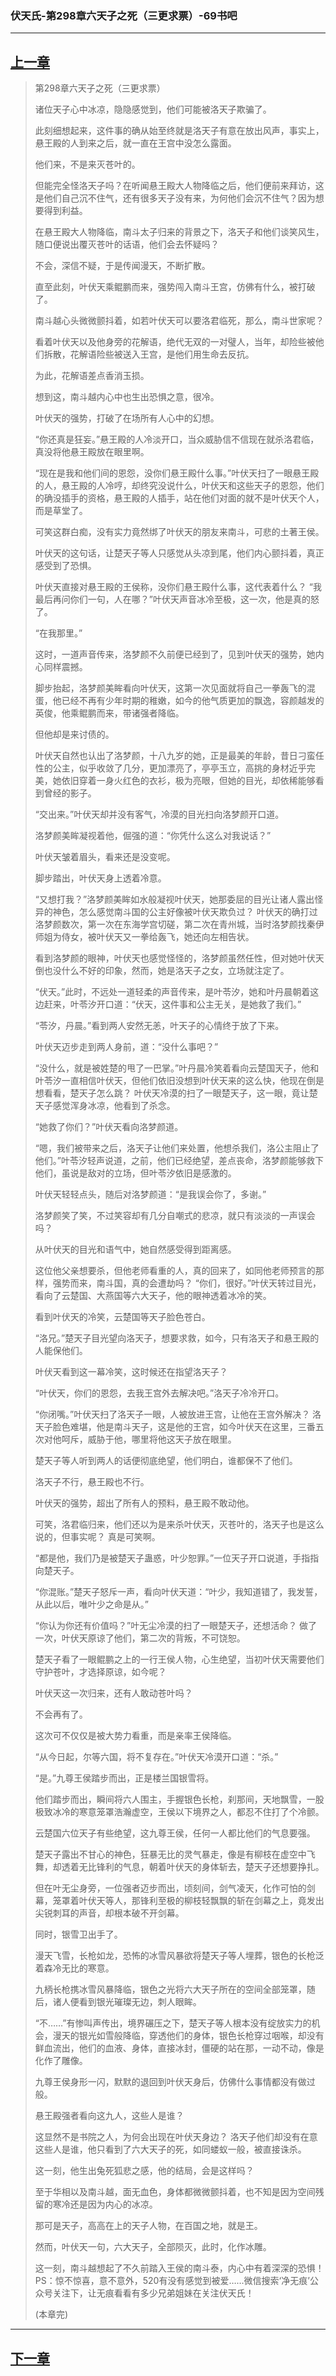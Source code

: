 ### 伏天氏-第298章六天子之死（三更求票）-69书吧

--------
[上一章](./b421efabf1cedfa59c8b54c8eb1f93ab.md)
--------


>
>
>
>第298章六天子之死（三更求票）
>
>诸位天子心中冰凉，隐隐感觉到，他们可能被洛天子欺骗了。
>
>此刻细想起来，这件事的确从始至终就是洛天子有意在放出风声，事实上，悬王殿的人到来之后，就一直在王宫中没怎么露面。
>
>他们来，不是来灭苍叶的。
>
>但能完全怪洛天子吗？在听闻悬王殿大人物降临之后，他们便前来拜访，这是他们自己沉不住气，还有很多天子没有来，为何他们会沉不住气？因为想要得到利益。
>
>在悬王殿大人物降临，南斗太子归来的背景之下，洛天子和他们谈笑风生，随口便说出覆灭苍叶的话语，他们会去怀疑吗？
>
>不会，深信不疑，于是传闻漫天，不断扩散。
>
>直至此刻，叶伏天乘鲲鹏而来，强势闯入南斗王宫，仿佛有什么，被打破了。
>
>南斗越心头微微颤抖着，如若叶伏天可以要洛君临死，那么，南斗世家呢？
>
>看着叶伏天以及他身旁的花解语，绝代无双的一对璧人，当年，却险些被他们拆散，花解语险些被送入王宫，是他们用生命去反抗。
>
>为此，花解语差点香消玉损。
>
>想到这，南斗越内心中也生出恐惧之意，很冷。
>
>叶伏天的强势，打破了在场所有人心中的幻想。
>
>“你还真是狂妄。”悬王殿的人冷淡开口，当众威胁信不信现在就杀洛君临，真没将他悬王殿放在眼里啊。
>
>“现在是我和他们间的恩怨，没你们悬王殿什么事。”叶伏天扫了一眼悬王殿的人，悬王殿的人冷哼，却终究没说什么，叶伏天和这些天子的恩怨，他们的确没插手的资格，悬王殿的人插手，站在他们对面的就不是叶伏天个人，而是草堂了。
>
>可笑这群白痴，没有实力竟然绑了叶伏天的朋友来南斗，可悲的土著王侯。
>
>叶伏天的这句话，让楚天子等人只感觉从头凉到尾，他们内心颤抖着，真正感受到了恐惧。
>
>叶伏天直接对悬王殿的王侯称，没你们悬王殿什么事，这代表着什么？
>“我最后再问你们一句，人在哪？”叶伏天声音冰冷至极，这一次，他是真的怒了。
>
>“在我那里。”
>
>这时，一道声音传来，洛梦颜不久前便已经到了，见到叶伏天的强势，她内心同样震撼。
>
>脚步抬起，洛梦颜美眸看向叶伏天，这第一次见面就将自己一拳轰飞的混蛋，他已经不再有少年时期的稚嫩，如今的他气质更加的飘逸，容颜越发的英俊，他乘鲲鹏而来，带诸强者降临。
>
>但他却是来讨债的。
>
>叶伏天自然也认出了洛梦颜，十八九岁的她，正是最美的年龄，昔日刁蛮任性的公主，似乎收敛了几分，更加漂亮了，亭亭玉立，高挑的身材近乎完美，她依旧穿着一身火红色的衣衫，极为亮眼，但她的目光，却依稀能够看到曾经的影子。
>
>“交出来。”叶伏天却并没有客气，冷漠的目光扫向洛梦颜开口道。
>
>洛梦颜美眸凝视着他，倔强的道：“你凭什么这么对我说话？”
>
>叶伏天皱着眉头，看来还是没变呢。
>
>脚步踏出，叶伏天身上透着冷意。
>
>“又想打我？”洛梦颜美眸如水般凝视叶伏天，她那委屈的目光让诸人露出怪异的神色，怎么感觉南斗国的公主好像被叶伏天欺负过？
>叶伏天的确打过洛梦颜数次，第一次在东海学宫切磋，第二次在青州城，当时洛梦颜找秦伊师姐为侍女，被叶伏天又一拳给轰飞，她还向左相告状。
>
>看到洛梦颜的眼神，叶伏天也感觉怪怪的，洛梦颜虽然任性，但对她叶伏天倒也没什么不好的印象，然而，她是洛天子之女，立场就注定了。
>
>“伏天。”此时，不远处一道轻柔的声音传来，是叶苓汐，她和叶丹晨朝着这边赶来，叶苓汐开口道：“伏天，这件事和公主无关，是她救了我们。”
>
>“苓汐，丹晨。”看到两人安然无恙，叶天子的心情终于放了下来。
>
>叶伏天迈步走到两人身前，道：“没什么事吧？”
>
>“没什么，就是被姓楚的甩了一巴掌。”叶丹晨冷笑着看向云楚国天子，他和叶苓汐一直相信叶伏天，但他们依旧没想到叶伏天来的这么快，他现在倒是想看看，楚天子怎么跳？
>叶伏天冷漠的扫了一眼楚天子，这一眼，竟让楚天子感觉浑身冰凉，他看到了杀念。
>
>“她救了你们？”叶伏天看向洛梦颜道。
>
>“嗯，我们被带来之后，洛天子让他们来处置，他想杀我们，洛公主阻止了他们。”叶苓汐轻声说道，之前，他们已经绝望，差点丧命，洛梦颜能够救下他们，虽说是敌对的立场，但叶苓汐依旧是感激的。
>
>叶伏天轻轻点头，随后对洛梦颜道：“是我误会你了，多谢。”
>
>洛梦颜笑了笑，不过笑容却有几分自嘲式的悲凉，就只有淡淡的一声误会吗？
>
>从叶伏天的目光和语气中，她自然感受得到距离感。
>
>这位他父亲想要杀，但他老师看重的人，真的回来了，如同他老师预言的那样，强势而来，南斗国，真的会遭劫吗？
>“你们，很好。”叶伏天转过目光，看向了云楚国、大燕国等六大天子，他的眼神透着冰冷的笑。
>
>看到叶伏天的冷笑，云楚国等天子脸色苍白。
>
>“洛兄。”楚天子目光望向洛天子，想要求救，如今，只有洛天子和悬王殿的人能保他们。
>
>叶伏天看到这一幕冷笑，这时候还在指望洛天子？
>
>“叶伏天，你们的恩怨，去我王宫外去解决吧。”洛天子冷冷开口。
>
>“你闭嘴。”叶伏天扫了洛天子一眼，人被放进王宫，让他在王宫外解决？
>洛天子脸色难堪，他是南斗天子，这是他的王宫，如今叶伏天在这里，三番五次对他呵斥，威胁于他，哪里将他这天子放在眼里。
>
>楚天子等人听到两人的话便彻底绝望，他们明白，谁都保不了他们。
>
>洛天子不行，悬王殿也不行。
>
>叶伏天的强势，超出了所有人的预料，悬王殿不敢动他。
>
>可笑，洛君临归来，他们还以为是来杀叶伏天，灭苍叶的，洛天子也是这么说的，但事实呢？
>真是可笑啊。
>
>“都是他，我们乃是被楚天子蛊惑，叶少恕罪。”一位天子开口说道，手指指向楚天子。
>
>“你混账。”楚天子怒斥一声，看向叶伏天道：“叶少，我知道错了，我发誓，从此以后，唯叶少之命是从。”
>
>“你认为你还有价值吗？”叶无尘冷漠的扫了一眼楚天子，还想活命？
>做了一次，叶伏天原谅了他们，第二次的背叛，不可饶恕。
>
>楚天子看了一眼鲲鹏之上的一行王侯人物，心生绝望，当初叶伏天需要他们守护苍叶，才选择原谅，如今呢？
>
>叶伏天这一次归来，还有人敢动苍叶吗？
>
>不会再有了。
>
>这次可不仅仅是被大势力看重，而是亲率王侯降临。
>
>“从今日起，尔等六国，将不复存在。”叶伏天冷漠开口道：“杀。”
>
>“是。”九尊王侯踏步而出，正是楼兰国银雪将。
>
>他们踏步而出，瞬间将六人围主，手握银色长枪，刹那间，天地飘雪，一股极致冰冷的寒意笼罩浩瀚虚空，王侯以下境界之人，都忍不住打了个冷颤。
>
>云楚国六位天子有些绝望，这九尊王侯，任何一人都比他们的气息要强。
>
>楚天子露出不甘心的神色，狂暴无比的灵气暴走，像是有柳枝在虚空中飞舞，却透着无比锋利的气息，朝着叶伏天的身体斩去，楚天子还想要挣扎。
>
>但在叶无尘身旁，一位强者迈步而出，顷刻间，剑气凌天，化作可怕的剑幕，笼罩着叶伏天等人，那锋利至极的柳枝轻飘飘的斩在剑幕之上，竟发出尖锐刺耳的声音，却根本破不开剑幕。
>
>同时，银雪卫出手了。
>
>漫天飞雪，长枪如龙，恐怖的冰雪风暴欲将楚天子等人埋葬，银色的长枪泛着森冷无比的寒意。
>
>九柄长枪携冰雪风暴降临，银色之光将六大天子所在的空间全部笼罩，随后，诸人便看到银光璀璨无边，刺人眼眸。
>
>“不……”有惨叫声传出，境界碾压之下，楚天子等人根本没有绽放实力的机会，漫天的银光如雪般降临，穿透他们的身体，银色长枪穿过咽喉，却没有鲜血流出，他们的血液、身体，直接冰封，僵硬的站在那，一动不动，像是化作了雕像。
>
>九尊王侯身形一闪，默默的退回到叶伏天身后，仿佛什么事情都没有做过般。
>
>悬王殿强者看向这九人，这些人是谁？
>
>这显然不是书院之人，为何会出现在叶伏天身边？
>洛天子他们却没有在意这些人是谁，他只看到了六大天子的死，如同蝼蚁一般，被直接诛杀。
>
>这一刻，他生出兔死狐悲之感，他的结局，会是这样吗？
>
>至于华相以及南斗越，面无血色，身体都微微颤抖着，也不知是因为空间残留的寒冷还是因为内心的冰凉。
>
>那可是天子，高高在上的天子人物，在百国之地，就是王。
>
>然而，叶伏天一句，六大天子，全部陨灭，此时，化作冰雕。
>
>这一刻，南斗越想起了不久前踏入王侯的南斗泰，内心中有着深深的恐惧！
>PS：惊不惊喜，意不意外，520有没有感觉到被爱……微信搜索‘净无痕’公众号关注下，让无痕看看有多少兄弟姐妹在关注伏天氏！
>
>(本章完)
>
>

--------
[下一章](./177bb6e049394ee5c0c8c3e9e85398ab.md)
--------
